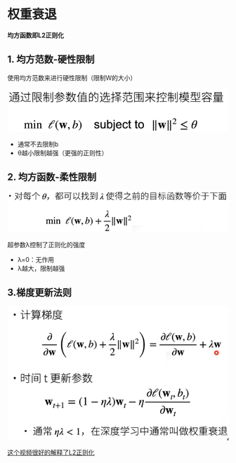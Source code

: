 #  权重衰退

**均方函数即L2正则化**

## 1. 均方范数-硬性限制
 使用均方范数来进行硬性限制（限制W的大小）
 
![alt ](./img/1.png)

- 通常不去限制b
- θ越小限制越强（更强的正则性）

## 2. 均方函数-柔性限制

![alt](./img/2.png)

超参数λ控制了正则化的强度

- λ=0：无作用
- λ越大，限制越强

## 3.梯度更新法则

![alt](./img/3.png)


[这个视频很好的解释了L2正则化](https://www.bilibili.com/video/BV1Z44y147xA)
